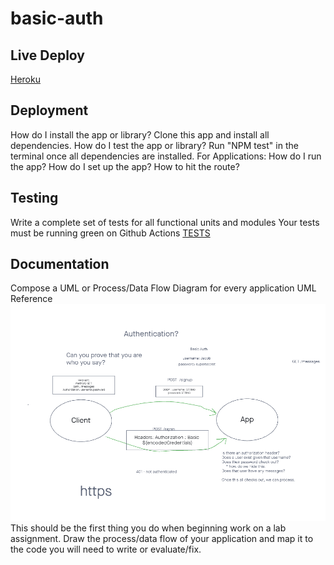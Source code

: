 # basic-auth

## Live Deploy

[Heroku](https://smith-basic-auth.herokuapp.com/)


## Deployment
How do I install the app or library?
Clone this app and install all dependencies.
How do I test the app or library?
Run "NPM test" in the terminal once all dependencies are installed.
For Applications:
How do I run the app?
How do I set up the app?
How to hit the route?

## Testing
Write a complete set of tests for all functional units and modules
Your tests must be running green on Github Actions
[TESTS](./__tests__)

## Documentation
Compose a UML or Process/Data Flow Diagram for every application
UML Reference
![UML](img/Lab06-UML.png)
This should be the first thing you do when beginning work on a lab assignment.
Draw the process/data flow of your application and map it to the code you will need to write or evaluate/fix.
